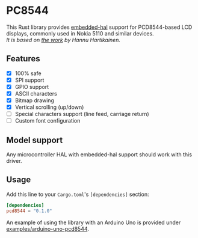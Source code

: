 # PC8544

This Rust library provides [embedded-hal](https://github.com/rust-embedded/embedded-hal) support for PCD8544-based LCD displays,
commonly used in Nokia 5110 and similar devices. \
_It is based on [the work](https://github.com/dancek/pcd8544-hal/) by Hannu Hartikainen._

## Features

- [x] 100% safe
- [x] SPI support
- [x] GPIO support
- [x] ASCII characters
- [x] Bitmap drawing
- [x] Vertical scrolling (up/down)
- [ ] Special characters support (line feed, carriage return)
- [ ] Custom font configuration

## Model support

Any microcontroller HAL with embedded-hal support should work with this driver.

## Usage
Add this line to your `Cargo.toml`'s `[dependencies]` section:
```toml
[dependencies]
pcd8544 = "0.1.0"
```

An example of using the library with an Arduino Uno is provided under [examples/arduino-uno-pcd8544](examples/arduino-uno-pcd8544).

